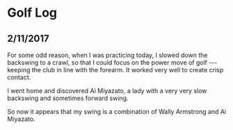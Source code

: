 # Golf Log

## 2/11/2017

For some odd reason, when I was practicing today, I slowed down the backswing to a crawl, so that I could focus on the power move of golf ---
keeping the club in line with the forearm. It worked very well to create crisp contact.

I went home and discovered Ai Miyazato, a lady with a very very slow backswing and sometimes forward swing.

So now it appears that my swing is a combination of Wally Armstrong and Ai Miyazato.
